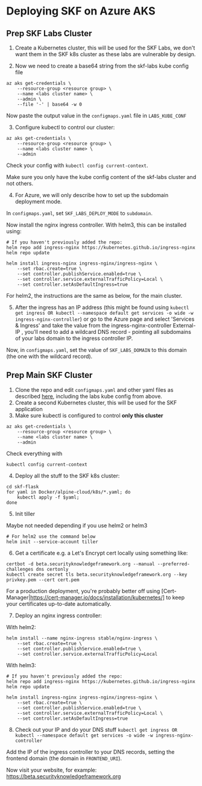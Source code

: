 # Deploying SKF on Azure AKS

## Prep SKF Labs Cluster

1. Create a Kubernetes cluster, this will be used for the SKF Labs, we don't want them in the SKF
   k8s cluster as these labs are vulnerable by design.

2. Now we need to create a base64 string from the skf-labs kube config file
```
az aks get-credentials \
    --resource-group <resource group> \
    --name <labs cluster name> \
    --admin \
    --file '-' | base64 -w 0
```
Now paste the output value in the `configmaps.yaml` file in `LABS_KUBE_CONF`

3. Configure kubectl to control our cluster:

```
az aks get-credentials \
    --resource-group <resource group> \
    --name <labs cluster name> \
    --admin
```

Check your config with `kubectl config current-context`.

Make sure you only have the kube config content of the skf-labs cluster and not others.

4. For Azure, we will only describe how to set up the subdomain deployment mode.

In `configmaps.yaml`, set `SKF_LABS_DEPLOY_MODE` to `subdomain`.

Now install the nginx ingress controller. With helm3, this can be installed using:
```
# If you haven't previously added the repo:
helm repo add ingress-nginx https://kubernetes.github.io/ingress-nginx
helm repo update

helm install ingress-nginx ingress-nginx/ingress-nginx \
    --set rbac.create=true \
    --set controller.publishService.enabled=true \
    --set controller.service.externalTrafficPolicy=Local \
    --set controller.setAsDefaultIngress=true
```
For helm2, the instructions are the same as below, for the main cluster.

5. After the ingress has an IP address (this might be found using `kubectl get ingress OR kubectl --namespace default get services -o wide -w ingress-nginx-controller`) or go to the Azure page and select 'Services & Ingress' and take the value from the ingress-nginx-controller External-IP , you'll
   need to add a wildcard DNS record - pointing all subdomains of your labs domain to the ingress
   controller IP.

Now, in `configmaps.yaml`, set the value of `SKF_LABS_DOMAIN` to this domain (the one with the
wildcard record).

## Prep Main SKF Cluster

1. Clone the repo and edit `configmaps.yaml` and other yaml files as described [here](README.md),
   including the labs kube config from above.
2. Create a second Kubernetes cluster, this will be used for the SKF application
3. Make sure kubectl is configured to control **only this cluster**

```
az aks get-credentials \
    --resource-group <resource group> \
    --name <labs cluster name> \
    --admin
```

Check everything with
```
kubectl config current-context
```

4. Deploy all the stuff to the SKF k8s cluster:

```
cd skf-flask
for yaml in Docker/alpine-cloud/k8s/*.yaml; do
    kubectl apply -f $yaml;
done
```

5. Init tiller

Maybe not needed depending if you use helm2 or helm3
```
# For helm2 use the command below
helm init --service-account tiller
```

6. Get a certificate e.g. a Let's Encrypt cert locally using something like:

```
certbot -d beta.securityknowledgeframework.org --manual --preferred-challenges dns certonly
kubectl create secret tls beta.securityknowledgeframework.org --key privkey.pem --cert cert.pem
```

For a production deployment, you're probably better off using
[Cert-Manager|https://cert-manager.io/docs/installation/kubernetes/] to keep your certificates
up-to-date automatically.

7. Deploy an nginx ingress controller:

With helm2:
```
helm install --name nginx-ingress stable/nginx-ingress \
    --set rbac.create=true \
    --set controller.publishService.enabled=true \
    --set controller.service.externalTrafficPolicy=Local
```
With helm3:
```
# If you haven't previously added the repo:
helm repo add ingress-nginx https://kubernetes.github.io/ingress-nginx
helm repo update

helm install ingress-nginx ingress-nginx/ingress-nginx \
    --set rbac.create=true \
    --set controller.publishService.enabled=true \
    --set controller.service.externalTrafficPolicy=Local \
    --set controller.setAsDefaultIngress=true
```

8. Check out your IP and do your DNS stuff `kubectl get ingress OR kubectl --namespace default get services -o wide -w ingress-nginx-controller`

Add the IP of the ingress controller to your DNS records, setting the frontend domain (the domain in
`FRONTEND_URI`).

Now visit your website, for example: https://beta.securityknowledgeframework.org
